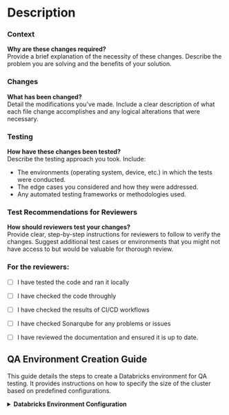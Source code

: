 <!---
Add Jira item and provide a concise summary of your changes in the title above.
-->

# Description

### Context
**Why are these changes required?**  
Provide a brief explanation of the necessity of these changes. Describe the problem you are solving and the benefits of your solution.

### Changes
**What has been changed?**  
Detail the modifications you've made. Include a clear description of what each file change accomplishes and any logical alterations that were necessary.

### Testing
**How have these changes been tested?**  
Describe the testing approach you took. Include:
- The environments (operating system, device, etc.) in which the tests were conducted.
- The edge cases you considered and how they were addressed.
- Any automated testing frameworks or methodologies used.

### Test Recommendations for Reviewers
**How should reviewers test your changes?**  
Provide clear, step-by-step instructions for reviewers to follow to verify the changes. Suggest additional test cases or environments that you might not have access to but would be valuable for thorough review.


### For the reviewers:

- [ ] I have tested the code and ran it locally

- [ ] I have checked the code throughly

- [ ] I have checked the results of CI/CD workflows

- [ ] I have checked Sonarqube for any problems or issues

- [ ] I have reviewed the documentation and ensured it is up to date.

## QA Environment Creation Guide

This guide details the steps to create a Databricks environment for QA testing. It provides instructions on how to specify the size of the cluster based on predefined configurations.

<details>
<summary><strong>Databricks Environment Configuration</strong></summary>
<p>

Initiate a Databricks environment for QA testing directly within your PR comments. Use the following commands to specify the size of your cluster:

```
DBR <size of your cluster>
DBR small
DBR large
```

The <size of your cluster> parameter corresponds to the configurations defined in provider_dbr.yml. For instance, if computes: in your configuration file includes a size named ultra_big, you can initialize a QA environment with that specific setup by replacing <size of your cluster> with ultra_big.

</p>
</details>

